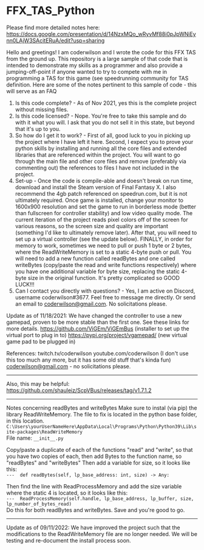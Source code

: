 # FFX_TAS_Python

Please find more detailed notes here: <https://docs.google.com/presentation/d/14NzxMQo_wRyvMf88i0pJpWNiEynn0LAjW3SAcitERuA/edit?usp=sharing>

Hello and greetings! I am coderwilson and I wrote the code for this FFX TAS from the ground up. This repository is a large sample of that code that is intended to demonstrate my skills as a programmer and also provide a jumping-off-point if anyone wanted to try to compete with me in programming a TAS for this game (see speedrunning community for TAS definition. Here are some of the notes pertinent to this sample of code - this will serve as an FAQ

1. Is this code complete? - As of Nov 2021, yes this is the complete project without missing files.
2. Is this code licensed? - Nope. You're free to take this sample and do with it what you will. I ask that you do not sell it in this state, but beyond that it's up to you.
3. So how do I get it to work? - First of all, good luck to you in picking up the project where I have left it here. Second, I expect you to prove your python skills by installing and running all the core files and extended libraries that are referenced within the project. You will want to go through the main file and other core files and remove (preferably via commenting out) the references to files I have not included in the project.
4. Set-up - Once the code is compile-able and doesn't break on run time, download and install the Steam version of Final Fantasy X. I also recommend the 4gb patch referenced on speedrun.com, but it is not ultimately required. Once game is installed, change your monitor to 1600x900 resolution and set the game to run in borderless mode (better than fullscreen for controller stability) and low video quality mode. The current iteration of the project reads pixel colors off of the screen for various reasons, so the screen size and quality are important (something I'd like to ultimately remove later). After that, you will need to set up a virtual controller (see the update below). FINALLY, in order for memory to work, sometimes we need to pull or push 1 byte or 2 bytes, where the ReadWriteMemory is set to a static 4-byte push or pull. You will need to add a new function called readBytes and one called writeBytes (copy/paste the read and write functions respectively) where you have one additional variable for byte size, replacing the static 4-byte size in the original function. It's pretty complicated so GOOD LUCK!!!
5. Can I contact you directly with questions? - Yes, I am active on Discord, username coderwilson#3677. Feel free to message me directly. Or send an email to coderwilson@gmail.com. No solicitations please.

Update as of 11/18/2021:
We have changed the controller to use a new gamepad, proven to be more stable than the first one. See these links for more details.
<https://github.com/ViGEm/ViGEmBus> (installer to set up the virtual port to plug in to)
<https://pypi.org/project/vgamepad/> (new virtual game pad to be plugged in)

References:
twitch.tv/coderwilson
youtube.com/coderwilson (I don't use this too much any more, but it has some old stuff that's kinda fun)
coderwilson@gmail.com - no solicitations please.

---
Also, this may be helpful:
<https://github.com/shauleiz/ScpVBus/releases/tag/v1.7.1.2>

---
Notes concerning readBytes and writeBytes
Make sure to instal (via pip) the library ReadWriteMemory.
The file to fix is located in the python base folder, in this location.  
`C:\Users\yourUserNameHere\AppData\Local\Programs\Python\Python39\Lib\site-packages\ReadWriteMemory`  
File name: `__init__.py`

Copy/paste a duplicate of each of the functions "read" and "write", so that you have two copies of each, then add Bytes to the function name, so "readBytes" and "writeBytes"
Then add a variable for size, so it looks like this:  
`---  def readBytes(self, lp_base_address: int, size) -> Any:`

Then find the line with ReadProcessMemory and add the size variable where the static 4 is located, so it looks like this:  
`---  ReadProcessMemory(self.handle, lp_base_address, lp_buffer, size, lp_number_of_bytes_read)`  
Do this for both readBytes and writeBytes. Save and you're good to go.

---
Update as of 09/11/2022:
We have improved the project such that the modifications to the ReadWriteMemory file are no longer needed. We will be testing and re-document the install process soon.
